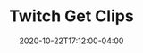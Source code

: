 ---
layout: ext_single
title: Twitch Get Clips
desc: Retrieve Twitch clips from any broadcaster. Super useful for shoutouts!
category: twitch
date: '2020-10-22T17:12:00-04:00'
permalink: extensions/twitch/:slug
download_url: https://github.com/christinna9031/LB-Twitch-Get-Clips/releases
developer_name: Christina K.
developer_url: https://docs.christinak.ca/
version: 1.5
sammi_version: 1.40 
platform: Twitch
overview: |
    Retrieves top Twitch clips from any broadcaster. Can specify the amount of clips to retrieve (max 100). Super useful for shoutouts!\
    Requires [Get Clip Length](sammi.solutions/extensions/twitch/twitch-clip-length) extension if you wish to hide your clip source once the clip finishes playing.
setup: |
    1. Install the extension. You can follow the [Extension Install Guide](https://sammi.solutions/extensions/install).
    2. Use `Send to Extension - Twitch Get Clips` command to retrieve a clip. 

        | Extension box | Description | 
        |-------|--------|
        |broadcaster_name | the name of the broadcaster to retrieve the clip(s) from|
        |oauth token| your Twitch oauth token. Leave at /$oauth_token$/ default value. |
        |amount|amount of clips to retrieve. 1-100.|
        |variable|variable or stack name to save the clip ID(s). If amount of clips is 1, the clip ID will be saved into a variable. If amount of clips is more than 1, a new stack will be created containing all the clip IDs.|
        {:class='table table-secondary table-hover'}

    3. Give the extension some delay to retrieve the clip. Around 2000ms should be enough.\
        - If something goes wrong retrieving the clips or streamer does not have any clips, your variable value will be set to `error`.
        - If the broadcaster has less clips than the amount you specified, you will receive all the available clips.
    4. Retrieve your clip ID either from the variable or stack from step 2 (depending on the amount you selected)
    5. (Optionally) use [Get Clip Length](sammi.solutions/extensions/twitch/twitch-clip-length) extension to retrieve its clip length to automatically hide the OBS source after it stops playing. 
    6. Use [Source Change Settings](https://sammi.solutions/docs/commands/obs-sources#sourcechangesettings) command to briefly change your OBS browser source to an empty page first (prevents incorrect refreshing): `{"url":"https://christinna9031.github.io/Twitch-Clip-Embed"}`.  
    7. Load the clip into your OBS browser source using another [Source Change Settings](https://sammi.solutions/docs/commands/obs-sources#sourcechangesettings) command: `{"url":"https://christinna9031.github.io/Twitch-Clip-Embed/?clipid=YOURCLIPID"}`. If your variable from step 2 is for example `clip`, you can do`{"url":"https://christinna9031.github.io/Twitch-Clip-Embed/?clipid=/$clip$/"}`
    8. Change your OBS browser source visibility to true. 
    9. Clip should now start automatically playing. 
    10. (Optional) If you used the [Get Clip Length](sammi.solutions/extensions/twitch/twitch-clip-length), the OBS browser source with the clip shoud automatically hide after it's done playing.

    **Base URL for Twitch clips**: `clips.twitch.tv/<CLIPID>`

    **URL for embed Twitch clips**: `https://christinna9031.github.io/Twitch-Clip-Embed/?clipid=YOURCLIPID` (needs to be hosted on a server since Twitch does not allow it to be embedded locally).

    **Random Clip**\
    Premade button example that retrieves a random clip from dashducks channel and plays it in your OBS browser source (don't forget to edit the command to your own source name). 

    **Hide Clip**\
    Premade button that hides the OBS browser source (don't forget to edit the command to your own source name) once the clip is done playing. Requires [Get Clip Length](sammi.solutions/extensions/twitch/twitch-clip-length) extension. 
privacy_collect: false
---